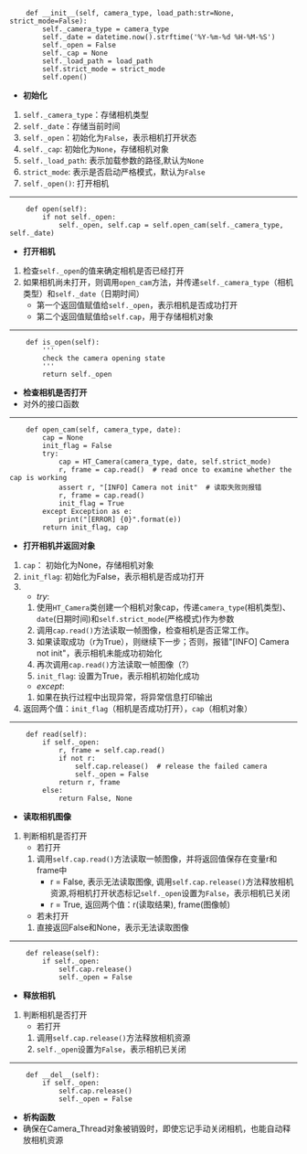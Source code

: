 ```
    def __init__(self, camera_type, load_path:str=None, strict_mode=False):
        self._camera_type = camera_type
        self._date = datetime.now().strftime('%Y-%m-%d %H-%M-%S')
        self._open = False
        self._cap = None
        self._load_path = load_path
        self.strict_mode = strict_mode
        self.open()
```
+ **初始化**
1. `self._camera_type`：存储相机类型
2. `self._date`：存储当前时间
3. `self._open`：初始化为`False`，表示相机打开状态
4. `self._cap`: 初始化为`None`，存储相机对象
5. `self._load_path`: 表示加载参数的路径,默认为`None`
6. `strict_mode`: 表示是否启动严格模式，默认为`False`
7. `self._open()`: 打开相机
---
```
    def open(self):
        if not self._open:
            self._open, self.cap = self.open_cam(self._camera_type, self._date)
```
+ **打开相机**
1. 检查`self._open`的值来确定相机是否已经打开
2. 如果相机尚未打开，则调用`open_cam`方法，并传递`self._camera_type`（相机类型）和`self._date`（日期时间）
    - 第一个返回值赋值给`self._open`，表示相机是否成功打开
    - 第二个返回值赋值给`self.cap`，用于存储相机对象
---
```
    def is_open(self):
        '''
        check the camera opening state
        '''
        return self._open
```
+ **检查相机是否打开**
+ 对外的接口函数
---
```
    def open_cam(self, camera_type, date):
        cap = None
        init_flag = False
        try:
            cap = HT_Camera(camera_type, date, self.strict_mode)
            r, frame = cap.read()  # read once to examine whether the cap is working
            assert r, "[INFO] Camera not init"  # 读取失败则报错
            r, frame = cap.read()
            init_flag = True
        except Exception as e:
            print("[ERROR] {0}".format(e))
        return init_flag, cap
```
+ **打开相机并返回对象**
1. `cap`： 初始化为None，存储相机对象
2. `init_flag`: 初始化为False，表示相机是否成功打开
3. + *try*:
    1. 使用`HT_Camera`类创建一个相机对象cap，传递`camera_type`(相机类型)、`date`(日期时间)和`self.strict_mode`(严格模式)作为参数
    2. 调用`cap.read()`方法读取一帧图像，检查相机是否正常工作。
    3. 如果读取成功（r为True），则继续下一步；否则，报错"[INFO] Camera not init"，表示相机未能成功初始化
    4. 再次调用`cap.read()`方法读取一帧图像（?）
    5. `init_flag`: 设置为True，表示相机初始化成功
   + *except*:
    1. 如果在执行过程中出现异常，将异常信息打印输出
4. 返回两个值：`init_flag`（相机是否成功打开），`cap`（相机对象）
---
```
    def read(self):
        if self._open:
            r, frame = self.cap.read()
            if not r:
                self.cap.release()  # release the failed camera
                self._open = False
            return r, frame
        else:
            return False, None
```
+ **读取相机图像**
1. 判断相机是否打开
    + 若打开
    1. 调用`self.cap.read()`方法读取一帧图像，并将返回值保存在变量r和frame中
        + r = False, 表示无法读取图像, 调用`self.cap.release()`方法释放相机资源,将相机打开状态标记`self._open`设置为`False`，表示相机已关闭
        + r = True, 返回两个值：r(读取结果), frame(图像帧)
    + 若未打开
    1. 直接返回False和None，表示无法读取图像
---
```
    def release(self):
        if self._open:
            self.cap.release()
            self._open = False
```
+ **释放相机** 
1. 判断相机是否打开 
   + 若打开
   1. 调用`self.cap.release()`方法释放相机资源
   2. `self._open`设置为`False`，表示相机已关闭
---
```
    def __del__(self):
        if self._open:
            self.cap.release()
            self._open = False
```
+ **析构函数**
+ 确保在Camera_Thread对象被销毁时，即使忘记手动关闭相机，也能自动释放相机资源
